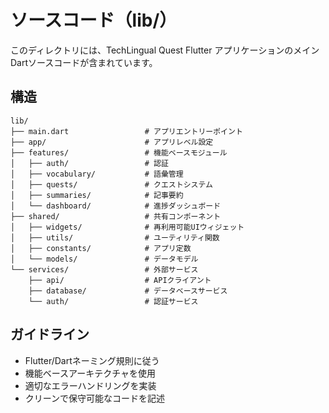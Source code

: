 # ソースコード（lib/）

このディレクトリには、TechLingual Quest Flutter アプリケーションのメインDartソースコードが含まれています。

## 構造

```
lib/
├── main.dart                 # アプリエントリーポイント
├── app/                      # アプリレベル設定
├── features/                 # 機能ベースモジュール
│   ├── auth/                 # 認証
│   ├── vocabulary/           # 語彙管理
│   ├── quests/               # クエストシステム
│   ├── summaries/            # 記事要約
│   └── dashboard/            # 進捗ダッシュボード
├── shared/                   # 共有コンポーネント
│   ├── widgets/              # 再利用可能UIウィジェット
│   ├── utils/                # ユーティリティ関数
│   ├── constants/            # アプリ定数
│   └── models/               # データモデル
└── services/                 # 外部サービス
    ├── api/                  # APIクライアント
    ├── database/             # データベースサービス
    └── auth/                 # 認証サービス
```

## ガイドライン

- Flutter/Dartネーミング規則に従う
- 機能ベースアーキテクチャを使用
- 適切なエラーハンドリングを実装
- クリーンで保守可能なコードを記述
